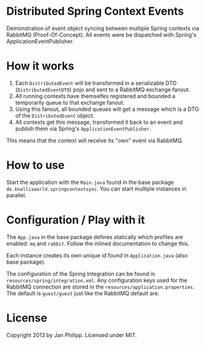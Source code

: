 Distributed Spring Context Events
=================================

Demonstration of event object syncing between multiple Spring contexts via RabbitMQ (Proof-Of-Concept). All events were be dispatched with Spring's ApplicationEventPublisher.

# How it works
1. Each `DistributedEvent` will be transformed in a serializable DTO (`DistributedEventDTO`) pojo and sent to a RabbitMQ exchange fanout. 
2. All running contexts have themselfes registered and bounded a temporarily queue to that exchange fanout. 
3. Using this fanout, all bounded queues will get a message which is a DTO of the `DistributedEvent` object.
4. All contexts get this message, transformed it back to an event and publish them via Spring's `ApplicationEventPublisher`.

This means that the context will receive its "own" event via RabbitMQ.

# How to use
Start the application with the `Main.java` found in the base package `de.knallisworld.springcontextsync`. You can start multiple instances in parallel.

# Configuration / Play with it
The `App.java` in the base package defines statically which profiles are enabled: `mq` and `rabbit`. Follow the inlined documentation to change this.

Each instance creates its own unique id found in `Application.java` (also base package).

The configuration of the Spring Integration can be found in `resources/spring/integration.xml`. Any configuration keys used for the RabbitMQ connection are stored in the `resources/application.properties`. The default is `guest/guest` just like the RabbitMQ default are.

# License
Copyright 2013 by Jan Philipp. Licensed under MIT.

